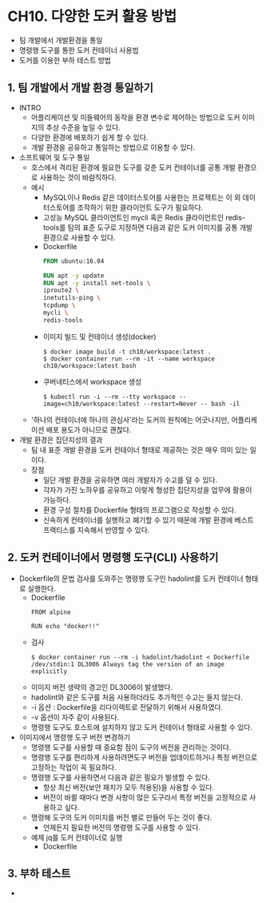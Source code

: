 # CH10. 다양한 도커 활용 방법

- 팀 개발에서 개발환경을 통일
- 명령행 도구를 통한 도커 컨테이너 사용법
- 도커를 이용한 부하 테스트 방법

## 1. 팀 개발에서 개발 환경 통일하기

- INTRO
    - 어플리케이션 및 미들웨어의 동작을 환경 변수로 제어하는 방법으로 도커 이미지의 추상 수준을 높일 수 있다.
    - 다양한 환경에 배포하기 쉽게 할 수 있다.
    - 개발 환경을 공유하고 통일하는 방법으로 이용할 수 있다.
- 소프트웨어 및 도구 통일
    - 호스에서 격리된 환경에 필요한 도구를 갖춘 도커 컨테이너를 공통 개발 환경으로 사용하는 것이 바람직하다.
    - 예시
        - MySQL이나 Redis 같은 데이터스토어를 사용한는 프로젝트는 이 외 데이터스토어를 조작하기 위한 클라이언트 도구가 필요하다.
        - 고성능 MySQL 클라이언트인 mycli 혹은 Redis 클라이언트인 redis-tools를 팀의 표준 도구로 지정하면 다음과 같은 도커 이미지를 공통 개발 환경으로 사용할 수 있다.
        - Dockerfile
            ```Dockerfile
            FROM ubuntu:16.04

            RUN apt -y update
            RUN apt -y install net-tools \
            iproute2 \
            inetutils-ping \
            tcpdump \
            mycli \
            redis-tools
            ```
        - 이미지 빌드 및 컨테이너 생성(docker)
            ```
            $ docker image build -t ch10/workspace:latest .
            $ docker container run --rm -it --name workspace ch10/workspace:latest bash
            ```
        - 쿠버네티스에서 workspace 생성
            ```
            $ kubectl run -i --rm --tty workspace --image=ch10/workspace:latest --restart=Never -- bash -il
            ```
    - '하나의 컨테이너에 하나의 관심사'라는 도커의 원칙에는 어긋나지만, 어플리케이션 배포 용도가 아니므로 괜찮다.
- 개발 환경은 집단지성의 결과
    - 팀 내 표준 개발 환경을 도커 컨테이너 형태로 제공하는 것은 매우 의미 있는 일이다.
    - 장점
        - 일단 개발 환경을 공유하면 여러 개발자가 수고를 덜 수 있다.
        - 각자가 가진 노하우를 공유하고 이렇게 형성한 집단지성을 업무에 활용이 가능하다.
        - 환경 구성 절차를 Dockerfile 형태의 프로그램으로 작성할 수 있다.
        - 신속하게 컨테이너를 실행하고 폐기할 수 있기 때문에 개발 환경에 베스트 프랙티스를 지속해서 반영할 수 있다.

## 2. 도커 컨테이너에서 명령행 도구(CLI) 사용하기

- Dockerfile의 문법 검사를 도와주는 명령행 도구인 hadolint를 도커 컨테이너 형태로 실행한다.
    - Dockerfile
        ```
        FROM alpine

        RUN echo "docker!!"
        ```
    - 검사
        ```
        $ docker container run --rm -i hadolint/hadolint < Dockerfile
        /dev/stdin:1 DL3006 Always tag the version of an image explicitly
        ```
    - 이미지 버전 생략의 경고인 DL3006이 발생했다.
    - hadolint와 같은 도구를 처음 사용하더라도 추가적인 수고는 들지 않는다.
    - -i 옵션 : Dockerfile을 리다이렉트로 전달하기 위해서 사용하였다.
    - -v 옵션이 자주 같이 사용된다.
    - 명령행 도구도 호스트에 설치하지 않고 도커 컨테이너 형태로 사용할 수 있다.
- 이미지에서 명령행 도구 버전 변경하기
    - 명령행 도구를 사용할 때 중요함 점이 도구의 버전을 관리하는 것이다.
    - 명령행 도구를 편리하게 사용하려면도구 버전을 업데이트하거나 특정 버전으로 고정하는 작업이 꼭 필요하다.
    - 명령행 도구를 사용하면서 다음과 같은 필요가 발생할 수 있다.
        - 항상 최신 버전(보안 패치가 모두 적용된)을 사용할 수 있다.
        - 버전이 바뀔 때마다 변경 사항이 많은 도구라서 특정 버전을 고정적으로 사용하고 싶다.
    - 명령해 도구의 도커 이미지를 버전 별로 만들어 두는 것이 좋다.
        - 언제든지 필요한 버전의 명령행 도구를 사용할 수 있다.
    - 예제 jq를 도커 컨테이너로 실행
        - Dockerfile


## 3. 부하 테스트

- 